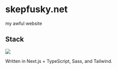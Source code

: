 # skepfusky.net

my awful website

## Stack

![](https://skillicons.dev/icons?i=nextjs,ts,sass,tailwind)

Written in Next.js + TypeScript, Sass, and Tailwind.

